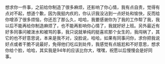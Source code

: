 

想求你一件事，之前给你制造了很多麻烦，还影响了你心情，我有点自责，觉得有点对不起，想道个歉，因为我挺内疚的，你认识我没沾到一点好处和愉快，反而给你增添了很多烦恼，你还忍了那么久，哈哈，我要感谢你为了我的工作帮了我，我以后不能再给你制造麻烦了，也不能再影响你心情了，我就好好上班。另外最近有好多同事问被泼水和被骂的事，我只说就单纯的挺喜欢那个女生的，我闯祸了，其它的也不好意思说，本来是我不对，没脸说，哈哈，如果有同事问你，求你把我说好点或者干脆不说最好，免得他们吃瓜到处传，我感觉有点尴尬和不好意思，想求你给个脸，哈哈，其实我是94年的应该比你大，嘿嘿，祝愿以后慢慢会是好同事。
